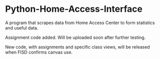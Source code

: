 # Python-Home-Access-Interface
A program that scrapes data from Home Access Center to form statistics and useful data.

Assignment code added. Will be uploaded soon after further testing.

New code, with assignments and specific class views, will be released when FISD confirms canvas use.
